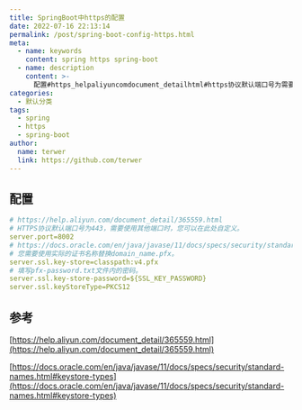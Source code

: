 ```yaml
---
title: SpringBoot中https的配置
date: 2022-07-16 22:13:14
permalink: /post/spring-boot-config-https.html
meta:
  - name: keywords
    content: spring https spring-boot
  - name: description
    content: >-
      配置#https_helpaliyuncomdocument_detailhtml#https协议默认端口号为需要使用其他端口时您可以在此处自定义。serverport=#https_docsoraclecomenjavajavasedocsspecssecuritystandardnameshtml#keystoretypes#您需要使用实际的证书名称替换domain_namepfx。serversslkeystore=classpath_vpfx#填写pfxpasswordtxt文件内的密码。serv
categories:
  - 默认分类
tags:
  - spring
  - https
  - spring-boot
author:
  name: terwer
  link: https://github.com/terwer
---
```





## 配置

```yaml
# https://help.aliyun.com/document_detail/365559.html
# HTTPS协议默认端口号为443，需要使用其他端口时，您可以在此处自定义。
server.port=8002
# https://docs.oracle.com/en/java/javase/11/docs/specs/security/standard-names.html#keystore-types
# 您需要使用实际的证书名称替换domain_name.pfx。
server.ssl.key-store=classpath:v4.pfx
# 填写pfx-password.txt文件内的密码。
server.ssl.key-store-password=${SSL_KEY_PASSWORD}
server.ssl.keyStoreType=PKCS12
```

## 参考

[https://help.aliyun.com/document_detail/365559.html](https://help.aliyun.com/document_detail/365559.html)

[https://docs.oracle.com/en/java/javase/11/docs/specs/security/standard-names.html#keystore-types](https://docs.oracle.com/en/java/javase/11/docs/specs/security/standard-names.html#keystore-types)

‍
